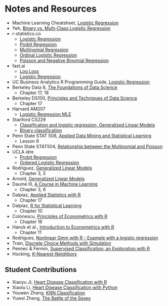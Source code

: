 # Notes and Resources

- Machine Learning Cheatsheet, [Logistic Regression](https://ml-cheatsheet.readthedocs.io/en/latest/logistic_regression.html#)
- Yeh, [Binary vs. Multi-Class Logistic Regression](https://chrisyeh96.github.io/2018/06/11/logistic-regression.html)
- r-statistics.co
    - [Logistic Regression](http://r-statistics.co/Logistic-Regression-With-R.html)
    - [Probit Regression](http://r-statistics.co/Probit-Regression-With-R.html)
    - [Multinomial Regression](http://r-statistics.co/Multinomial-Regression-With-R.html)
    - [Ordinal Logistic Regression](http://r-statistics.co/Ordinal-Logistic-Regression-With-R.html)
    - [Poisson and Negative Binomial Regression](http://r-statistics.co/Poisson-and-Negative-Binomial-Regression-With-R.html)
- fast.ai
    - [Log Loss](http://wiki.fast.ai/index.php/Log_Loss)
    - [Logistic Regression](http://wiki.fast.ai/index.php/Logistic_Regression)
- UC Business Analytics R Programming Guide, [Logistic Regression](https://uc-r.github.io/logistic_regression)
- Berkeley Data 8, [The Foundations of Data Science](https://www.inferentialthinking.com/chapters/intro)
    - Chapter 17, 18
- Berkeley DS100, [Principles and Techniques of Data Science](https://www.textbook.ds100.org)
    - Chapter 17
- Harvard AM207
    - [Logistic Regression MLE](http://am207.info/wiki/LogisticBP.html)
- Stanford CS229
    - [Classification and logistic regression, Generalized Linear Models](http://cs229.stanford.edu/notes/cs229-notes1.pdf)
    - [Binary classification](http://cs229.stanford.edu/extra-notes/loss-functions.pdf)
- Penn State STAT 508, [Applied Data Mining and Statistical Learning](https://newonlinecourses.science.psu.edu/stat508/)
    - Lesson 9
- Penn State STAT504, [Relationship between the Multinomial and Poisson](https://newonlinecourses.science.psu.edu/stat504/node/48/)
- UCLA idre
    - [Probit Regression](https://stats.idre.ucla.edu/stata/dae/probit-regression/)
    - [Ordered Logistic Regression](https://stats.idre.ucla.edu/stata/dae/ordered-logistic-regression/)
- Rodríguez, [Generalized Linear Models](https://data.princeton.edu/wws509/notes)
    - Chapter 3, 5
- Arnold, [Generalized Linear Models](https://jrnold.github.io/bayesian_notes/generalized-linear-models.html)
- Daumé III, [A Course in Machine Learning](http://ciml.info/)
    - Chapter 3, 6
- Dalpiaz, [Applied Statistics with R](https://daviddalpiaz.github.io/appliedstats/)
    - Chapter 17
- Dalpiaz, [R for Statistical Learning](https://daviddalpiaz.github.io/r4sl/)
    - Chapter 10
- Colonescu, [Principles of Econometrics with  R](https://bookdown.org/ccolonescu/RPoE4/)
    - Chapter 16
- Hanck et al., [Introduction to Econometrics with R](https://www.econometrics-with-r.org/index.html)
    - Chapter 11
- Rodrigues, [Nonlinear Gmm with R - Example with a logistic regression](https://www.brodrigues.co/blog/2013-11-07-gmm-with-rmd/)
- Train, [Discrete Choice Methods with Simulation](https://eml.berkeley.edu/books/choice2.html)
-  Pennec & Fermin, [Supervised Classification: an Exploration with R](http://www.cmap.polytechnique.fr/~lepennec/R/Learning/Learning.html)
- Hocking, [K-Nearest-Neighbors](http://members.cbio.mines-paristech.fr/~thocking/animint-book/Ch00-preface.html)

## Student Contributions
- Xiaoyu Ji, [Heart Disease Classification with R](https://xiaoyuji001.github.io/blog/2019/04/13/classification)
- Xiaolu Li, [Heart Disease Classification with Python](https://xiaoluli97.github.io/2019/04/06/DA-A3/)
- Youwen Zhang, [KNN Classification](https://zywxmu2016.github.io/2019/04/13/hw3/)
- Yuwei Zheng, [The Battle of the Sexes](https://github.com/Yuwei-Econ/yuwei-econ.github.io/blob/master/Homework3.md)
